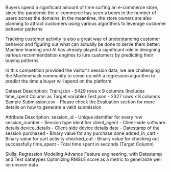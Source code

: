 Buyers spend a significant amount of time surfing an e-commerce store, since the pandemic the e-commerce has seen a boom in the number of users across the domains. In the meantime, the store owners are also planning to attract customers using various algorithms to leverage customer behavior patterns

Tracking customer activity is also a great way of understanding customer behavior and figuring out what can actually be done to serve them better. Machine learning and AI has already played a significant role in designing various recommendation engines to lure customers by predicting their buying patterns

In this competition provided the visitor's session data, we are challenging the Machinehack community to come up with a regression algorithm to predict the time a buyer will spend on the platform.

 
Dataset Description:
Train.json - 5429 rows x 9 columns (Includes time_spent Column as Target variable)
Test.json - 2327 rows x 8 columns
Sample Submission.csv - Please check the Evaluation section for more details on how to generate a valid submission
 
Attribute Description:
session_id - Unique identifier for every row
session_number - Session type identifier
client_agent - Client-side software details
device_details -  Client-side device details
date - Datestamp of the session
purchased - Binary value for any purchase done
added_in_cart - Binary value for cart activity
checked_out -  Binary value for checking out successfully
time_spent - Total time spent in seconds (Target Column)
 
Skills:
Regression Modeling
Advance Feature engineering, with Datestamp and Text datatypes
Optimizing RMSLE score as a metric to generalize well on unseen data
